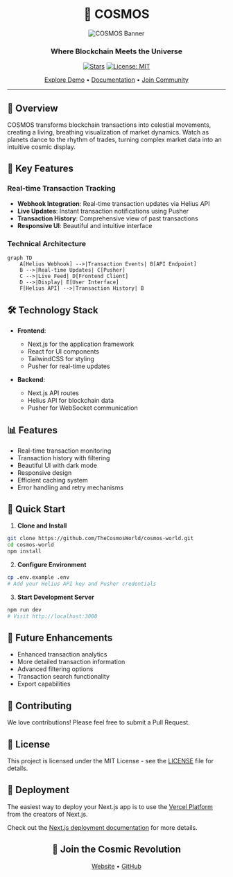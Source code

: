 <div align="center">

# 🌌 COSMOS

<img src="/api/placeholder/800/400" alt="COSMOS Banner" />

### Where Blockchain Meets the Universe

[![Stars](https://img.shields.io/github/stars/TheCosmosWorld/cosmos-world?style=social)](https://github.com/TheCosmosWorld/cosmos-world/stargazers)
[![License: MIT](https://img.shields.io/badge/License-MIT-yellow.svg)](https://opensource.org/licenses/MIT)

[Explore Demo](http://your-demo-link.com) • [Documentation](http://your-docs-link.com) • [Join Community](http://your-community-link.com)

</div>

---

## 🎯 Overview

COSMOS transforms blockchain transactions into celestial movements, creating a living, breathing visualization of market dynamics. Watch as planets dance to the rhythm of trades, turning complex market data into an intuitive cosmic display.

## 🌟 Key Features

### Real-time Transaction Tracking
- **Webhook Integration**: Real-time transaction updates via Helius API
- **Live Updates**: Instant transaction notifications using Pusher
- **Transaction History**: Comprehensive view of past transactions
- **Responsive UI**: Beautiful and intuitive interface

### Technical Architecture

```mermaid
graph TD
    A[Helius Webhook] -->|Transaction Events| B[API Endpoint]
    B -->|Real-time Updates| C[Pusher]
    C -->|Live Feed| D[Frontend Client]
    D -->|Display| E[User Interface]
    F[Helius API] -->|Transaction History| B
```

## 🛠️ Technology Stack

- **Frontend**:
  - Next.js for the application framework
  - React for UI components
  - TailwindCSS for styling
  - Pusher for real-time updates

- **Backend**:
  - Next.js API routes
  - Helius API for blockchain data
  - Pusher for WebSocket communication

## 📊 Features

- Real-time transaction monitoring
- Transaction history with filtering
- Beautiful UI with dark mode
- Responsive design
- Efficient caching system
- Error handling and retry mechanisms

## 🚀 Quick Start

1. **Clone and Install**
```bash
git clone https://github.com/TheCosmosWorld/cosmos-world.git
cd cosmos-world
npm install
```

2. **Configure Environment**
```bash
cp .env.example .env
# Add your Helius API key and Pusher credentials
```

3. **Start Development Server**
```bash
npm run dev
# Visit http://localhost:3000
```

## 🔮 Future Enhancements

- Enhanced transaction analytics
- More detailed transaction information
- Advanced filtering options
- Transaction search functionality
- Export capabilities

## 🌟 Contributing

We love contributions! Please feel free to submit a Pull Request.

## 📝 License

This project is licensed under the MIT License - see the [LICENSE](LICENSE) file for details.

## 🚀 Deployment

The easiest way to deploy your Next.js app is to use the [Vercel Platform](https://vercel.com/new) from the creators of Next.js.

Check out the [Next.js deployment documentation](https://nextjs.org/docs/pages/building-your-application/deploying) for more details.

<div align="center">

## 🌌 Join the Cosmic Revolution

[Website](http://your-website.com) • [GitHub](https://github.com/TheCosmosWorld/cosmos-world)

</div>
